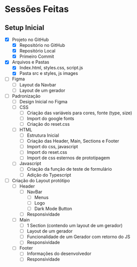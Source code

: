 # Sessões Feitas

## Setup Inicial
- [x] Projeto no GitHub
	- [x] Repositório no GitHub
	- [x] Repositório Local
	- [x] Primeiro Commit
- [x] Arquivos e Pastas
	- [x] Index.html, styles.css, script.js
	- [x] Pasta src e styles, js images
- [ ] Figma
	- [ ] Layout da Navbar
	- [ ] Layout de um gerador
- [ ] Padronização
	- [ ] Design Inicial no Figma
	- [ ] CSS
		- [ ] Criação das variáveis para cores, fonte (type, size)
		- [ ] Import do google fonts
		- [ ] Criação do reset.css
	- [ ] HTML 
		- [ ] Estrutura Inicial
		- [ ] Criação das Header, Main, Sections e Footer
		- [ ] Import do css, javascript
		- [ ] Import do reset.css
		- [ ] Import de css esternos de prototipagem
	- [ ] Javascript
		- [ ] Criação da função de teste de formulário
		- [ ] Adição do Typescript
- [ ] Criação do Layout protótipo 
	- [ ] Header
		- [ ] NavBar
			- [ ] Menus
			- [ ] Logo
			- [ ] Dark Mode Button
		- [ ] Responsividade
	- [ ] Main
		- [ ] 1 Section (contendo um layout de um gerador) 
		- [ ] Layout de um gerador
		- [ ] Funcionalidade de um Gerador com retorno do JS
		- [ ] Responsividade
	- [ ] Footer
		- [ ] Informações do desenvolvedor
		- [ ] Responsividade 
